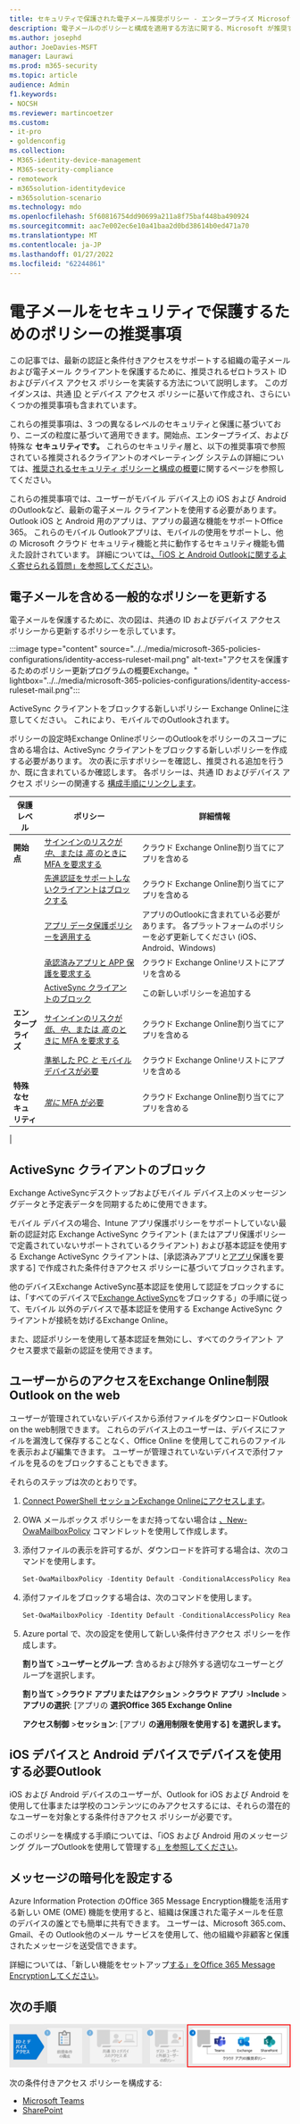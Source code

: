 ```yaml
---
title: セキュリティで保護された電子メール推奨ポリシー - エンタープライズ Microsoft 365の|Microsoft Docs
description: 電子メールのポリシーと構成を適用する方法に関する、Microsoft が推奨するポリシーについて説明します。
ms.author: josephd
author: JoeDavies-MSFT
manager: Laurawi
ms.prod: m365-security
ms.topic: article
audience: Admin
f1.keywords:
- NOCSH
ms.reviewer: martincoetzer
ms.custom:
- it-pro
- goldenconfig
ms.collection:
- M365-identity-device-management
- M365-security-compliance
- remotework
- m365solution-identitydevice
- m365solution-scenario
ms.technology: mdo
ms.openlocfilehash: 5f60816754dd90699a211a8f75baf448ba490924
ms.sourcegitcommit: aac7e002ec6e10a41baa2d0bd38614b0ed471a70
ms.translationtype: MT
ms.contentlocale: ja-JP
ms.lasthandoff: 01/27/2022
ms.locfileid: "62244861"
---
```

# <a name="policy-recommendations-for-securing-email"></a>電子メールをセキュリティで保護するためのポリシーの推奨事項

この記事では、最新の認証と条件付きアクセスをサポートする組織の電子メール および電子メール クライアントを保護するために、推奨されるゼロトラスト ID およびデバイス アクセス ポリシーを実装する方法について説明します。 このガイダンスは、共通 [ID](identity-access-policies.md) とデバイス アクセス ポリシーに基いて作成され、さらにいくつかの推奨事項も含まれています。

これらの推奨事項は、3 つの異なるレベルのセキュリティと保護に基づいており、ニーズの粒度に基づいて適用できます。開始点、エンタープライズ、および特殊な **セキュリティです。** これらのセキュリティ層と、以下の推奨事項で参照されている推奨されるクライアントのオペレーティング システムの詳細については、[推奨されるセキュリティ ポリシーと構成の概要](microsoft-365-policies-configurations.md)に関するページを参照してください。

これらの推奨事項では、ユーザーがモバイル デバイス上の iOS および Android のOutlookなど、最新の電子メール クライアントを使用する必要があります。 Outlook iOS と Android 用のアプリは、アプリの最適な機能をサポートOffice 365。 これらのモバイル Outlookアプリは、モバイルの使用をサポートし、他の Microsoft クラウド セキュリティ機能と共に動作するセキュリティ機能も備えた設計されています。 詳細については[、「iOS と Android Outlookに関するよく寄せられる質問」を参照してください](/exchange/clients-and-mobile-in-exchange-online/outlook-for-ios-and-android/outlook-for-ios-and-android-faq)。

## <a name="update-common-policies-to-include-email"></a>電子メールを含める一般的なポリシーを更新する

電子メールを保護するために、次の図は、共通の ID およびデバイス アクセス ポリシーから更新するポリシーを示しています。

:::image type="content" source="../../media/microsoft-365-policies-configurations/identity-access-ruleset-mail.png" alt-text="アクセスを保護するためのポリシー更新プログラムの概要Exchange。" lightbox="../../media/microsoft-365-policies-configurations/identity-access-ruleset-mail.png":::

ActiveSync クライアントをブロックする新しいポリシー Exchange Onlineに注意してください。 これにより、モバイルでのOutlookされます。

ポリシーの設定時Exchange OnlineポリシーのOutlookをポリシーのスコープに含める場合は、ActiveSync クライアントをブロックする新しいポリシーを作成する必要があります。 次の表に示すポリシーを確認し、推奨される追加を行うか、既に含まれているか確認します。 各ポリシーは、共通 ID およびデバイス アクセス ポリシーの関連する [構成手順にリンクします](identity-access-policies.md)。

|保護レベル|ポリシー|詳細情報|
|---|---|---|
|**開始点**|[サインインのリスクが *中*、または *高* のときに MFA を要求する](identity-access-policies.md#require-mfa-based-on-sign-in-risk)|クラウド Exchange Online割り当てにアプリを含める|
||[先進認証をサポートしないクライアントはブロックする](identity-access-policies.md#block-clients-that-dont-support-multi-factor)|クラウド Exchange Online割り当てにアプリを含める|
||[アプリ データ保護ポリシーを適用する](identity-access-policies.md#apply-app-data-protection-policies)|アプリのOutlookに含まれている必要があります。 各プラットフォームのポリシーを必ず更新してください (iOS、Android、Windows)|
||[承認済みアプリと APP 保護を要求する](identity-access-policies.md#require-approved-apps-and-app-protection)|クラウド Exchange Onlineリストにアプリを含める|
||[ActiveSync クライアントのブロック](#block-activesync-clients)|この新しいポリシーを追加する|
|**エンタープライズ**|[サインインのリスクが *低*、*中*、または *高* のときに MFA を要求する](identity-access-policies.md#require-mfa-based-on-sign-in-risk)|クラウド Exchange Online割り当てにアプリを含める|
||[準拠した PC *と* モバイル デバイスが必要](identity-access-policies.md#require-compliant-pcs-and-mobile-devices)|クラウド Exchange Onlineリストにアプリを含める|
|**特殊なセキュリティ**|[*常に* MFA が必要](identity-access-policies.md#require-mfa-based-on-sign-in-risk)|クラウド Exchange Online割り当てにアプリを含める|
|

## <a name="block-activesync-clients"></a>ActiveSync クライアントのブロック

Exchange ActiveSyncデスクトップおよびモバイル デバイス上のメッセージングデータと予定表データを同期するために使用できます。

モバイル デバイスの場合、Intune アプリ保護ポリシーをサポートしていない最新の認証対応 Exchange ActiveSync クライアント (またはアプリ保護ポリシーで定義されていないサポートされているクライアント) および基本認証を使用する Exchange ActiveSync クライアントは、[承認済みアプリと[アプリ](identity-access-policies.md#require-approved-apps-and-app-protection)保護を要求する] で作成された条件付きアクセス ポリシーに基づいてブロックされます。

他のデバイスExchange ActiveSync基本認証を使用して認証をブロックするには、「すべてのデバイスで[Exchange ActiveSync](/azure/active-directory/conditional-access/howto-policy-approved-app-or-app-protection#block-exchange-activesync-on-all-devices)をブロックする」の手順に従って、モバイル 以外のデバイスで基本認証を使用する Exchange ActiveSync クライアントが接続を妨げるExchange Online。

また、認証ポリシーを使用して基本[](/exchange/clients-and-mobile-in-exchange-online/disable-basic-authentication-in-exchange-online)認証を無効にし、すべてのクライアント アクセス要求で最新の認証を使用できます。

## <a name="limit-access-to-exchange-online-from-outlook-on-the-web"></a>ユーザーからのアクセスをExchange Online制限Outlook on the web

ユーザーが管理されていないデバイスから添付ファイルをダウンロードOutlook on the web制限できます。 これらのデバイス上のユーザーは、デバイスにファイルを漏洩して保存することなく、Office Online を使用してこれらのファイルを表示および編集できます。 ユーザーが管理されていないデバイスで添付ファイルを見るのをブロックすることもできます。

それらのステップは次のとおりです。

1. [Connect PowerShell セッションExchange Onlineにアクセスします](/powershell/exchange/exchange-online/connect-to-exchange-online-powershell/connect-to-exchange-online-powershell)。
2. OWA メールボックス ポリシーをまだ持ってない場合は [、New-OwaMailboxPolicy](/powershell/module/exchange/new-owamailboxpolicy) コマンドレットを使用して作成します。
3. 添付ファイルの表示を許可するが、ダウンロードを許可する場合は、次のコマンドを使用します。

   ```powershell
   Set-OwaMailboxPolicy -Identity Default -ConditionalAccessPolicy ReadOnly
   ```

4. 添付ファイルをブロックする場合は、次のコマンドを使用します。

   ```powershell
   Set-OwaMailboxPolicy -Identity Default -ConditionalAccessPolicy ReadOnlyPlusAttachmentsBlocked
   ```

5. Azure portal で、次の設定を使用して新しい条件付きアクセス ポリシーを作成します。

   **割り当て** \>**ユーザーとグループ**: 含めるおよび除外する適切なユーザーとグループを選択します。

   **割り当て** \>**クラウド アプリまたはアクション** \>**クラウド アプリ** \>**Include** \>**アプリの選択**: [アプリの **選択Office 365 Exchange Online**

   **アクセス制御** \>**セッション**: [アプリ **の適用制限を使用する] を選択します。**

## <a name="require-that-ios-and-android-devices-must-use-outlook"></a>iOS デバイスと Android デバイスでデバイスを使用する必要Outlook

iOS および Android デバイスのユーザーが、Outlook for iOS および Android を使用して仕事または学校のコンテンツにのみアクセスするには、それらの潜在的なユーザーを対象とする条件付きアクセス ポリシーが必要です。

このポリシーを構成する手順については、「iOS および Android 用のメッセージング グループOutlookを使用して管理する[」を参照してください](/mem/intune/apps/app-configuration-policies-outlook#apply-conditional-access)。

## <a name="set-up-message-encryption"></a>メッセージの暗号化を設定する

Azure Information Protection のOffice 365 Message Encryption機能を活用する新しい OME (OME) 機能を使用すると、組織は保護された電子メールを任意のデバイスの誰とでも簡単に共有できます。 ユーザーは、Microsoft 365.com、Gmail、その Outlook他のメール サービスを使用して、他の組織や非顧客と保護されたメッセージを送受信できます。

詳細については、「新しい機能をセットアップ[する」をOffice 365 Message Encryptionしてください](../../compliance/set-up-new-message-encryption-capabilities.md)。

## <a name="next-steps"></a>次の手順

![手順 4: Microsoft 365 クラウド アプリのポリシー。](../../media/microsoft-365-policies-configurations/identity-device-access-steps-next-step-4.png)

次の条件付きアクセス ポリシーを構成する:

- [Microsoft Teams](teams-access-policies.md)
- [SharePoint](sharepoint-file-access-policies.md)
